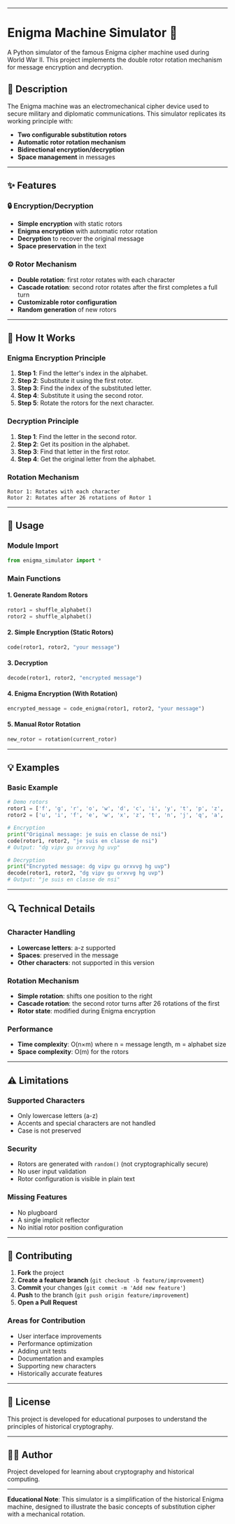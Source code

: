 -----

# Enigma Machine Simulator 🔐

A Python simulator of the famous Enigma cipher machine used during World War II. This project implements the double rotor rotation mechanism for message encryption and decryption.

## 🎯 Description

The Enigma machine was an electromechanical cipher device used to secure military and diplomatic communications. This simulator replicates its working principle with:

  - **Two configurable substitution rotors**
  - **Automatic rotor rotation mechanism**
  - **Bidirectional encryption/decryption**
  - **Space management** in messages

-----

## ✨ Features

### 🔒 Encryption/Decryption

  - **Simple encryption** with static rotors
  - **Enigma encryption** with automatic rotor rotation
  - **Decryption** to recover the original message
  - **Space preservation** in the text

### ⚙️ Rotor Mechanism

  - **Double rotation**: first rotor rotates with each character
  - **Cascade rotation**: second rotor rotates after the first completes a full turn
  - **Customizable rotor configuration**
  - **Random generation** of new rotors

-----

## 🔧 How It Works

### Enigma Encryption Principle

1.  **Step 1**: Find the letter's index in the alphabet.
2.  **Step 2**: Substitute it using the first rotor.
3.  **Step 3**: Find the index of the substituted letter.
4.  **Step 4**: Substitute it using the second rotor.
5.  **Step 5**: Rotate the rotors for the next character.

### Decryption Principle

1.  **Step 1**: Find the letter in the second rotor.
2.  **Step 2**: Get its position in the alphabet.
3.  **Step 3**: Find that letter in the first rotor.
4.  **Step 4**: Get the original letter from the alphabet.

### Rotation Mechanism

```
Rotor 1: Rotates with each character
Rotor 2: Rotates after 26 rotations of Rotor 1
```

-----

## 📖 Usage

### Module Import

```python
from enigma_simulator import *
```

### Main Functions

#### 1\. Generate Random Rotors

```python
rotor1 = shuffle_alphabet()
rotor2 = shuffle_alphabet()
```

#### 2\. Simple Encryption (Static Rotors)

```python
code(rotor1, rotor2, "your message")
```

#### 3\. Decryption

```python
decode(rotor1, rotor2, "encrypted message")
```

#### 4\. Enigma Encryption (With Rotation)

```python
encrypted_message = code_enigma(rotor1, rotor2, "your message")
```

#### 5\. Manual Rotor Rotation

```python
new_rotor = rotation(current_rotor)
```

-----

## 💡 Examples

### Basic Example

```python
# Demo rotors
rotor1 = ['f', 'g', 'r', 'o', 'w', 'd', 'c', 'i', 'y', 't', 'p', 'z', 'u', 'a', 'h', 'm', 'l', 'q', 's', 'j', 'b', 'x', 'k', 'n', 'v', 'e']
rotor2 = ['u', 'i', 'f', 'e', 'w', 'x', 'z', 't', 'n', 'j', 'q', 'a', 'm', 's', 'h', 'c', 'l', 'o', 'v', 'd', 'b', 'y', 'g', 'k', 'p', 'r']

# Encryption
print("Original message: je suis en classe de nsi")
code(rotor1, rotor2, "je suis en classe de nsi")
# Output: "dg vipv gu orxvvg hg uvp"

# Decryption
print("Encrypted message: dg vipv gu orxvvg hg uvp")
decode(rotor1, rotor2, "dg vipv gu orxvvg hg uvp")
# Output: "je suis en classe de nsi"
```

-----

## 🔍 Technical Details

### Character Handling

  - **Lowercase letters**: a-z supported
  - **Spaces**: preserved in the message
  - **Other characters**: not supported in this version

### Rotation Mechanism

  - **Simple rotation**: shifts one position to the right
  - **Cascade rotation**: the second rotor turns after 26 rotations of the first
  - **Rotor state**: modified during Enigma encryption

### Performance

  - **Time complexity**: O(n×m) where n = message length, m = alphabet size
  - **Space complexity**: O(m) for the rotors

-----

## ⚠️ Limitations

### Supported Characters

  - Only lowercase letters (a-z)
  - Accents and special characters are not handled
  - Case is not preserved

### Security

  - Rotors are generated with `random()` (not cryptographically secure)
  - No user input validation
  - Rotor configuration is visible in plain text

### Missing Features

  - No plugboard
  - A single implicit reflector
  - No initial rotor position configuration

-----

## 🤝 Contributing

1.  **Fork** the project
2.  **Create a feature branch** (`git checkout -b feature/improvement`)
3.  **Commit** your changes (`git commit -m 'Add new feature'`)
4.  **Push** to the branch (`git push origin feature/improvement`)
5.  **Open a Pull Request**

### Areas for Contribution

  - User interface improvements
  - Performance optimization
  - Adding unit tests
  - Documentation and examples
  - Supporting new characters
  - Historically accurate features

-----

## 📝 License

This project is developed for educational purposes to understand the principles of historical cryptography.

-----

## 👨‍💻 Author

Project developed for learning about cryptography and historical computing.

-----

**Educational Note**: This simulator is a simplification of the historical Enigma machine, designed to illustrate the basic concepts of substitution cipher with a mechanical rotation.
